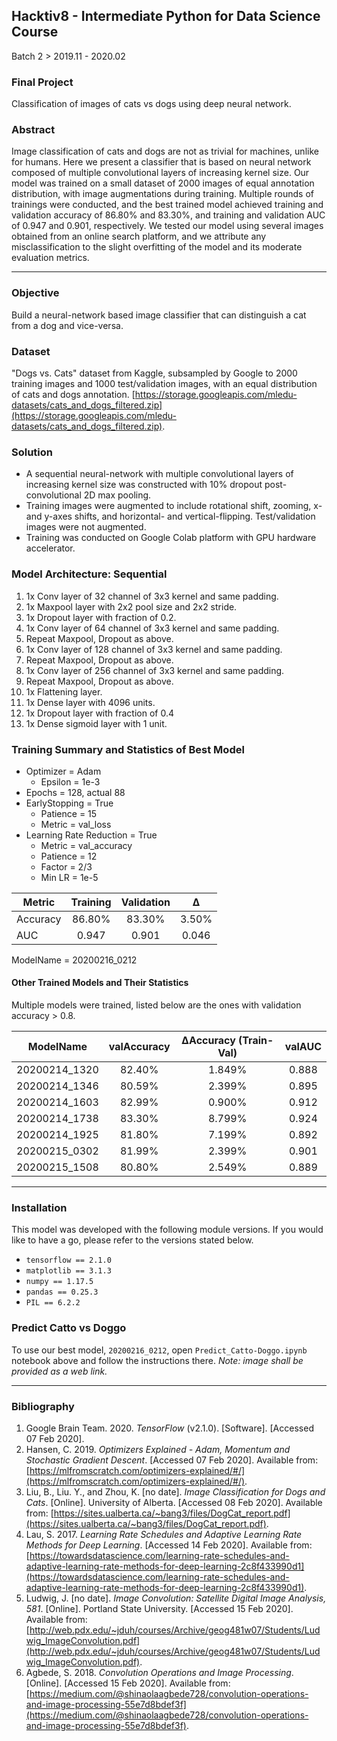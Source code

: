 ## Hacktiv8 - Intermediate Python for Data Science Course
Batch 2 > 2019.11 - 2020.02  

### Final Project 
Classification of images of cats vs dogs using deep neural network.

### Abstract
Image classification of cats and dogs are not as trivial for machines, unlike for humans. Here we present a classifier that is based on neural network composed of multiple convolutional layers of increasing kernel size. Our model was trained on a small dataset of 2000 images of equal annotation distribution, with image augmentations during training. Multiple rounds of trainings were conducted, and the best trained model achieved training and validation accuracy of 86.80% and 83.30%, and training and validation AUC of 0.947 and 0.901, respectively. We tested our model using several images obtained from an online search platform, and we attribute any misclassification to the slight overfitting of the model and its moderate evaluation metrics.

---

### Objective
Build a neural-network based image classifier that can distinguish a cat from a dog and vice-versa.

### Dataset
"Dogs vs. Cats" dataset from Kaggle, subsampled by Google to 2000 training images and 1000 test/validation images, with an equal distribution of cats and dogs annotation. [https://storage.googleapis.com/mledu-datasets/cats_and_dogs_filtered.zip](https://storage.googleapis.com/mledu-datasets/cats_and_dogs_filtered.zip). 

### Solution
* A sequential neural-network with multiple convolutional layers of increasing kernel size was constructed with 10% dropout post-convolutional 2D max pooling.  
* Training images were augmented to include rotational shift, zooming, x- and y-axes shifts, and horizontal- and vertical-flipping. Test/validation images were not augmented.  
* Training was conducted on Google Colab platform with GPU hardware accelerator.

### Model Architecture: Sequential
1. 1x Conv layer of 32 channel of 3x3 kernel and same padding.  
2. 1x Maxpool layer with 2x2 pool size and 2x2 stride.
3. 1x Dropout layer with fraction of 0.2.
4. 1x Conv layer of 64 channel of 3x3 kernel and same padding.  
5. Repeat Maxpool, Dropout as above.
6. 1x Conv layer of 128 channel of 3x3 kernel and same padding.
7. Repeat Maxpool, Dropout as above.
8. 1x Conv layer of 256 channel of 3x3 kernel and same padding.
9. Repeat Maxpool, Dropout as above.
10. 1x Flattening layer.
11. 1x Dense layer with 4096 units.
12. 1x Dropout layer with fraction of 0.4
13. 1x Dense sigmoid layer with 1 unit.

### Training Summary and Statistics of Best Model 
* Optimizer = Adam
  * Epsilon = 1e-3
* Epochs = 128, actual 88
* EarlyStopping = True
  * Patience = 15
  * Metric = val_loss
* Learning Rate Reduction = True
  * Metric = val_accuracy
  * Patience = 12 
  * Factor = 2/3
  * Min LR = 1e-5 

Metric  | Training  | Validation    | ∆
--- | :---: | :---: | :---: | 
Accuracy | 86.80% | 83.30% | 3.50%
AUC | 0.947 | 0.901 | 0.046
ModelName = 20200216_0212

#### Other Trained Models and Their Statistics
Multiple models were trained, listed below are the ones with validation accuracy > 0.8.  

ModelName | valAccuracy  | ∆Accuracy (Train-Val) | valAUC  
| --- | :---: | :---: | :---: |  
20200214_1320 | 82.40% | 1.849% | 0.888  
20200214_1346 | 80.59% | 2.399% | 0.895  
20200214_1603 | 82.99% | 0.900% | 0.912  
20200214_1738 | 83.30% | 8.799% | 0.924  
20200214_1925 | 81.80% | 7.199% | 0.892  
20200215_0302 | 81.99% | 2.399% | 0.901  
20200215_1508 | 80.80% | 2.549% | 0.889  

---
### Installation
This model was developed with the following module versions. If you would like to have a go, please refer to the versions stated below.
* ```tensorflow == 2.1.0```
* ```matplotlib == 3.1.3```
* ```numpy == 1.17.5```
* ```pandas == 0.25.3```
* ```PIL == 6.2.2```

### Predict Catto vs Doggo
To use our best model, ```20200216_0212```, open ```Predict_Catto-Doggo.ipynb``` notebook above and follow the instructions there. *Note: image shall be provided as a web link.*


---

### Bibliography
1. Google Brain Team. 2020. *TensorFlow* (v2.1.0). [Software]. [Accessed 07 Feb 2020]. 
2. Hansen, C. 2019. *Optimizers Explained - Adam, Momentum and Stochastic Gradient Descent*. [Accessed 07 Feb 2020]. Available from: [https://mlfromscratch.com/optimizers-explained/#/](https://mlfromscratch.com/optimizers-explained/#/).
3. Liu, B., Liu. Y., and Zhou, K. [no date]. *Image Classification for Dogs and Cats*. [Online]. University of Alberta. [Accessed 08 Feb 2020]. Available from: [https://sites.ualberta.ca/~bang3/files/DogCat_report.pdf](https://sites.ualberta.ca/~bang3/files/DogCat_report.pdf). 
4. Lau, S. 2017. *Learning Rate Schedules and Adaptive Learning Rate Methods for Deep Learning*. [Accessed 14 Feb 2020]. Available from: [https://towardsdatascience.com/learning-rate-schedules-and-adaptive-learning-rate-methods-for-deep-learning-2c8f433990d1](https://towardsdatascience.com/learning-rate-schedules-and-adaptive-learning-rate-methods-for-deep-learning-2c8f433990d1).
5. Ludwig, J. [no date]. *Image Convolution: Satellite Digital Image Analysis, 581*. [Online]. Portland State University. [Accessed 15 Feb 2020]. Available from: [http://web.pdx.edu/~jduh/courses/Archive/geog481w07/Students/Ludwig_ImageConvolution.pdf](http://web.pdx.edu/~jduh/courses/Archive/geog481w07/Students/Ludwig_ImageConvolution.pdf).
6. Agbede, S. 2018. *Convolution Operations and Image Processing*. [Online]. [Accessed 15 Feb 2020]. Available from: [https://medium.com/@shinaolaagbede728/convolution-operations-and-image-processing-55e7d8bdef3f](https://medium.com/@shinaolaagbede728/convolution-operations-and-image-processing-55e7d8bdef3f).